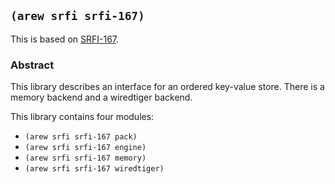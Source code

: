 
## `(arew srfi srfi-167)`

This is based on [SRFI-167](https://srfi.schemers.org/srfi-167/).

### Abstract

This library describes an interface for an ordered key-value
store. There is a memory backend and a wiredtiger backend.

This library contains four modules:

- `(arew srfi srfi-167 pack)`
- `(arew srfi srfi-167 engine)`
- `(arew srfi srfi-167 memory)`
- `(arew srfi srfi-167 wiredtiger)`
